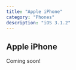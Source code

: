 ```yaml
---
title: "Apple iPhone"
category: "Phones"
description: "iOS 3.1.2"
---
```


## Apple iPhone

Coming soon!
